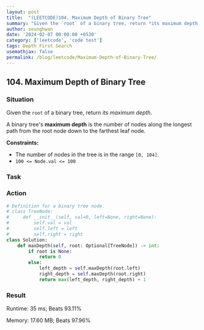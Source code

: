 ```yaml
---
layout: post
title:  "(LEETCODE)104. Maximum Depth of Binary Tree"
summary: "Given the `root` of a binary tree, return *its maximum depth. A binary tree's **maximum depth** is the number of nodes along the longest path from the root node down to the farthest leaf node."
author: seunghwan
date: '2024-02-07 00:00:00 +0530'
category: ['leetcode', 'code test']
tags: Depth First Search
usemathjax: false
permalink: /blog/leetcode/Maximum-Depth-of-Binary-Tree/
---
```

## 104. Maximum Depth of Binary Tree

### Situation

Given the `root` of a binary tree, return *its maximum depth*.

A binary tree's **maximum depth** is the number of nodes along the longest path from the root node down to the farthest leaf node.

**Constraints:**

- The number of nodes in the tree is in the range `[0, 104]`.
- `100 <= Node.val <= 100`

### Task

### Action

```python
# Definition for a binary tree node.
# class TreeNode:
#     def __init__(self, val=0, left=None, right=None):
#         self.val = val
#         self.left = left
#         self.right = right
class Solution:
    def maxDepth(self, root: Optional[TreeNode]) -> int:
        if root is None:
            return 0
        else:
            left_depth = self.maxDepth(root.left)
            right_depth = self.maxDepth(root.right)
            return max(left_depth, right_depth) + 1
```
### Result

Runtime: 35 ms; Beats 93.11%

Memory: 17.60 MB; Beats 97.96%

